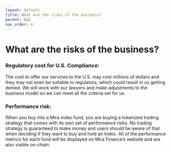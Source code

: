 ```yaml
---
layout: default
title: What are the risks of the business?
parent: Q&A
nav_order: 4
---
```


# What are the risks of the business?

### Regulatory cost for U.S. Compliance:
The cost to offer our services to the U.S. may cost millions of dollars and they may not even be suitable to regulators; which could result in us getting denied. We will work with our lawyers and make adjustments to the business model so we can meet all the criteria set for us. 

### Performance risk:
When you buy into a Mira index fund, you are buying a tokenized trading strategy that comes with its own set of performance risks. No trading strategy is guaranteed to make money and users should be aware of that when deciding if they want to buy and hold an Index. All of the performance metrics for each fund will be displayed on Mira Finance’s website and are also visible on-chain. 
